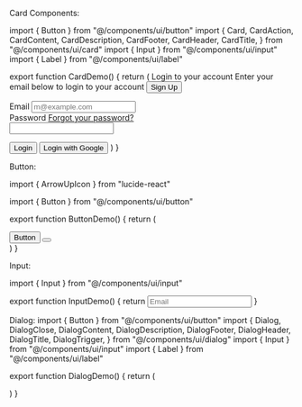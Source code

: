 Card Components:

import { Button } from "@/components/ui/button"
import {
  Card,
  CardAction,
  CardContent,
  CardDescription,
  CardFooter,
  CardHeader,
  CardTitle,
} from "@/components/ui/card"
import { Input } from "@/components/ui/input"
import { Label } from "@/components/ui/label"

export function CardDemo() {
  return (
    <Card className="w-full max-w-sm">
      <CardHeader>
        <CardTitle>Login to your account</CardTitle>
        <CardDescription>
          Enter your email below to login to your account
        </CardDescription>
        <CardAction>
          <Button variant="link">Sign Up</Button>
        </CardAction>
      </CardHeader>
      <CardContent>
        <form>
          <div className="flex flex-col gap-6">
            <div className="grid gap-2">
              <Label htmlFor="email">Email</Label>
              <Input
                id="email"
                type="email"
                placeholder="m@example.com"
                required
              />
            </div>
            <div className="grid gap-2">
              <div className="flex items-center">
                <Label htmlFor="password">Password</Label>
                <a
                  href="#"
                  className="ml-auto inline-block text-sm underline-offset-4 hover:underline"
                >
                  Forgot your password?
                </a>
              </div>
              <Input id="password" type="password" required />
            </div>
          </div>
        </form>
      </CardContent>
      <CardFooter className="flex-col gap-2">
        <Button type="submit" className="w-full">
          Login
        </Button>
        <Button variant="outline" className="w-full">
          Login with Google
        </Button>
      </CardFooter>
    </Card>
  )
}


Button:

import { ArrowUpIcon } from "lucide-react"

import { Button } from "@/components/ui/button"

export function ButtonDemo() {
  return (
    <div className="flex flex-wrap items-center gap-2 md:flex-row">
      <Button variant="outline">Button</Button>
      <Button variant="outline" size="icon" aria-label="Submit">
        <ArrowUpIcon />
      </Button>
    </div>
  )
}


Input:

import { Input } from "@/components/ui/input"

export function InputDemo() {
  return <Input type="email" placeholder="Email" />
}

Dialog:
import { Button } from "@/components/ui/button"
import {
  Dialog,
  DialogClose,
  DialogContent,
  DialogDescription,
  DialogFooter,
  DialogHeader,
  DialogTitle,
  DialogTrigger,
} from "@/components/ui/dialog"
import { Input } from "@/components/ui/input"
import { Label } from "@/components/ui/label"

export function DialogDemo() {
  return (
    <Dialog>
      <form>
        <DialogTrigger asChild>
          <Button variant="outline">Open Dialog</Button>
        </DialogTrigger>
        <DialogContent className="sm:max-w-[425px]">
          <DialogHeader>
            <DialogTitle>Edit profile</DialogTitle>
            <DialogDescription>
              Make changes to your profile here. Click save when you&apos;re
              done.
            </DialogDescription>
          </DialogHeader>
          <div className="grid gap-4">
            <div className="grid gap-3">
              <Label htmlFor="name-1">Name</Label>
              <Input id="name-1" name="name" defaultValue="Pedro Duarte" />
            </div>
            <div className="grid gap-3">
              <Label htmlFor="username-1">Username</Label>
              <Input id="username-1" name="username" defaultValue="@peduarte" />
            </div>
          </div>
          <DialogFooter>
            <DialogClose asChild>
              <Button variant="outline">Cancel</Button>
            </DialogClose>
            <Button type="submit">Save changes</Button>
          </DialogFooter>
        </DialogContent>
      </form>
    </Dialog>
  )
}
